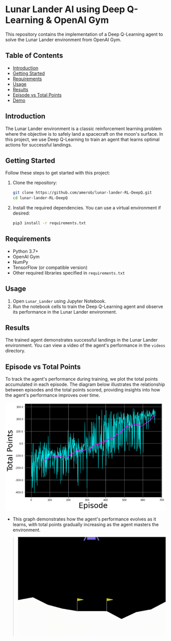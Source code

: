 # Lunar Lander AI using Deep Q-Learning & OpenAI Gym

This repository contains the implementation of a Deep Q-Learning agent to solve the Lunar Lander environment from OpenAI Gym.

## Table of Contents

- [Introduction](#introduction)
- [Getting Started](#getting-started)
- [Requirements](#requirements)
- [Usage](#usage)
- [Results](#results)
- [Episode vs Total Points](#episode-vs-total-points)
- [Demo](#demo)

## Introduction

The Lunar Lander environment is a classic reinforcement learning problem where the objective is to safely land a spacecraft on the moon's surface. In this project, we use Deep Q-Learning to train an agent that learns optimal actions for successful landings.

## Getting Started

Follow these steps to get started with this project:

1. Clone the repository:

    ```bash
    git clone https://github.com/amerob/lunar-lander-RL-DeepQ.git
    cd lunar-lander-RL-DeepQ
    ```

2. Install the required dependencies. You can use a virtual environment if desired:

    ```bash
    pip3 install -r requirements.txt
    ```

## Requirements

- Python 3.7+
- OpenAI Gym
- NumPy
- TensorFlow (or compatible version)
- Other required libraries specified in `requirements.txt`

## Usage

1. Open `Lunar_Lander` using Jupyter Notebook.
2. Run the notebook cells to train the Deep Q-Learning agent and observe its performance in the Lunar Lander environment.

## Results

The trained agent demonstrates successful landings in the Lunar Lander environment. You can view a video of the agent's performance in the `videos` directory.

## Episode vs Total Points

To track the agent's performance during training, we plot the total points accumulated in each episode. The diagram below illustrates the relationship between episodes and the total points scored, providing insights into how the agent's performance improves over time.

![Episode vs Total Points](totalpoints.png)

- This graph demonstrates how the agent's performance evolves as it learns, with total points gradually increasing as the agent masters the environment.

> ![Trained Agent](Lunar_Lander.gif)
